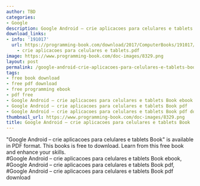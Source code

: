 ```yaml
---
author: TBD
categories:
- Google
description: Google Android – crie aplicacoes para celulares e tablets Book
download_links:
- info: '191017'
  url: https://programming-book.com/download/2017/ComputerBooks/191017/Google Android
    - crie aplicacoes para celulares e tablets.pdf
image: https://www.programming-book.com/doc-images/8329.png
layout: post
permalink: /google-android-crie-aplicacoes-para-celulares-e-tablets-book.html
tags:
- free book download
- free pdf download
- free programming ebook
- pdf free
- Google Android – crie aplicacoes para celulares e tablets Book ebook
- Google Android – crie aplicacoes para celulares e tablets Book pdf
- Google Android – crie aplicacoes para celulares e tablets Book pdf download
thumbnail_url: https://www.programming-book.com/doc-images/8329.png
title: Google Android – crie aplicacoes para celulares e tablets Book
---
```


 
<div class="item-desc text-justify">
  "Google Android – crie aplicacoes para celulares e tablets Book" is available in PDF format. This books is free to download. Learn from this free book and enhance your skills.
  <br>
  #Google Android – crie aplicacoes para celulares e tablets Book ebook, #Google Android – crie aplicacoes para celulares e tablets Book pdf, #Google Android – crie aplicacoes para celulares e tablets Book pdf download
</div>